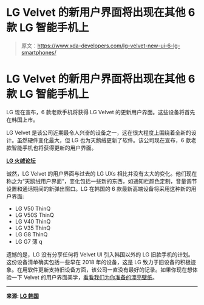 # LG Velvet 的新用户界面将出现在其他 6 款 LG 智能手机上

> 原文：<https://www.xda-developers.com/lg-velvet-new-ui-6-lg-smartphones/>

# LG Velvet 的新用户界面将出现在其他 6 款 LG 智能手机上

LG 现在宣布，6 款老款手机将获得 LG Velvet 的更新用户界面。这些设备将首先在韩国上市。

LG Velvet 是该公司近期最令人兴奋的设备之一，这在很大程度上围绕着全新的设计。虽然硬件变化最大，但 LG 也为天鹅绒更新了软件。该公司现在宣布，6 款老款智能手机也将获得更新的用户界面。

**[LG 火绒论坛](https://forum.xda-developers.com/lg-velvet)**

诚然，LG Velvet 的用户界面与过去的 LG UXs 相比并没有太大的变化。他们现在称之为“天鹅绒用户界面”，变化包括一些新的东西，如通知栏颜色定制，音量调节设置和通话期间的新弹出窗口。LG 在韩国的 6 款最新高端设备将采用这种新的用户界面:

*   LG V50 ThinQ
*   LG V50S ThinQ
*   LG V40 ThinQ
*   LG V35 ThinQ
*   LG G8 ThinQ
*   LG G7 薄 q

遗憾的是，LG 没有分享任何将 Velvet UI 引入韩国以外的 LG 旧款手机的计划。这份设备清单确实包括一些早在 2018 年的设备，这是 LG 致力于旧设备的积极迹象。在用软件更新支持旧设备方面，该公司一直没有最好的记录。如果你现在想体验一下 Velvet 的用户界面美学，[看看我们为你准备的漂亮壁纸](https://www.xda-developers.com/download-the-lg-velvet-wallpapers-in-full-hd-2460x1080/)。

* * *

**来源: [LG 韩国](https://social.lge.co.kr/newsroom/lg_user-interface_0708/)**